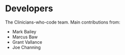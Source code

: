 # Developers

The Clinicians-who-code team. Main contributions from:

* Mark Bailey
* Marcus Baw
* Grant Vallance
* Joe Channing